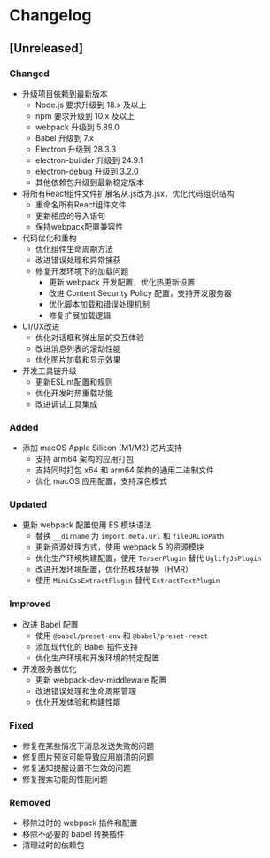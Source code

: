 # Changelog

## [Unreleased]

### Changed
- 升级项目依赖到最新版本
  - Node.js 要求升级到 18.x 及以上
  - npm 要求升级到 10.x 及以上
  - webpack 升级到 5.89.0
  - Babel 升级到 7.x
  - Electron 升级到 28.3.3
  - electron-builder 升级到 24.9.1
  - electron-debug 升级到 3.2.0
  - 其他依赖包升级到最新稳定版本
- 将所有React组件文件扩展名从.js改为.jsx，优化代码组织结构
  - 重命名所有React组件文件
  - 更新相应的导入语句
  - 保持webpack配置兼容性
- 代码优化和重构
  - 优化组件生命周期方法
  - 改进错误处理和异常捕获
  - 修复开发环境下的加载问题
    - 更新 webpack 开发配置，优化热更新设置
    - 改进 Content Security Policy 配置，支持开发服务器
    - 优化脚本加载和错误处理机制
    - 修复扩展加载逻辑
- UI/UX改进
  - 优化对话框和弹出层的交互体验
  - 改进消息列表的滚动性能
  - 优化图片加载和显示效果
- 开发工具链升级
  - 更新ESLint配置和规则
  - 优化开发时热重载功能
  - 改进调试工具集成

### Added
- 添加 macOS Apple Silicon (M1/M2) 芯片支持
  - 支持 arm64 架构的应用打包
  - 支持同时打包 x64 和 arm64 架构的通用二进制文件
  - 优化 macOS 应用配置，支持深色模式

### Updated
- 更新 webpack 配置使用 ES 模块语法
  - 替换 `__dirname` 为 `import.meta.url` 和 `fileURLToPath`
  - 更新资源处理方式，使用 webpack 5 的资源模块
  - 优化生产环境构建配置，使用 `TerserPlugin` 替代 `UglifyJsPlugin`
  - 改进开发环境配置，优化热模块替换（HMR）
  - 使用 `MiniCssExtractPlugin` 替代 `ExtractTextPlugin`

### Improved
- 改进 Babel 配置
  - 使用 `@babel/preset-env` 和 `@babel/preset-react`
  - 添加现代化的 Babel 插件支持
  - 优化生产环境和开发环境的特定配置
- 开发服务器优化
  - 更新 webpack-dev-middleware 配置
  - 改进错误处理和生命周期管理
  - 优化开发体验和构建性能

### Fixed
- 修复在某些情况下消息发送失败的问题
- 修复图片预览可能导致应用崩溃的问题
- 修复通知提醒设置不生效的问题
- 修复搜索功能的性能问题

### Removed
- 移除过时的 webpack 插件和配置
- 移除不必要的 babel 转换插件
- 清理过时的依赖包
